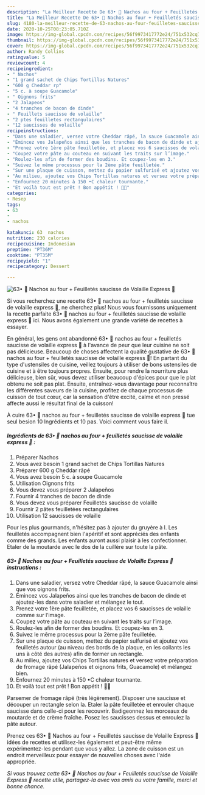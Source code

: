 ```yaml
---
description: "La Meilleur Recette De 63• 🌮 Nachos au four + Feuilletés saucisse de Volaille Express 🥓"
title: "La Meilleur Recette De 63• 🌮 Nachos au four + Feuilletés saucisse de Volaille Express 🥓"
slug: 4180-la-meilleur-recette-de-63-nachos-au-four-feuilletes-saucisse-de-volaille-express
date: 2020-10-25T08:23:05.710Z
image: https://img-global.cpcdn.com/recipes/56f9973417772e24/751x532cq70/63•-🌮-nachos-au-four-feuilletes-saucisse-de-volaille-express-🥓-photo-principale-de-la-recette.jpg
thumbnail: https://img-global.cpcdn.com/recipes/56f9973417772e24/751x532cq70/63•-🌮-nachos-au-four-feuilletes-saucisse-de-volaille-express-🥓-photo-principale-de-la-recette.jpg
cover: https://img-global.cpcdn.com/recipes/56f9973417772e24/751x532cq70/63•-🌮-nachos-au-four-feuilletes-saucisse-de-volaille-express-🥓-photo-principale-de-la-recette.jpg
author: Randy Collins
ratingvalue: 5
reviewcount: 4
recipeingredient:
- " Nachos"
- "1 grand sachet de Chips Tortillas Natures"
- "600 g Cheddar rp"
- "5 c. à soupe Guacamole"
- " Oignons frits"
- "2 Jalapeos"
- "4 tranches de bacon de dinde"
- " Feuillets saucisse de volaille"
- "2 ptes feuilletes rectangulaires"
- "12 saucisses de volaille"
recipeinstructions:
- "Dans une saladier, versez votre Cheddar râpé, la sauce Guacamole ainsi que vos oignons frits."
- "Émincez vos Jalapeños ainsi que les tranches de bacon de dinde et ajoutez-les dans votre saladier et mélangez le tout."
- "Prenez votre 1ère pâte feuilletée, et placez vos 6 saucisses de volaille comme sur l’image."
- "Coupez votre pâte au couteau en suivant les traits sur l’image."
- "Roulez-les afin de former des boudins. Et coupez-les en 3."
- "Suivez le même processus pour la 2ème pâte feuilletée."
- "Sur une plaque de cuisson, mettez du papier sulfurisé et ajoutez vos feuilletés autour (au niveau des bords de la plaque, en les collants les uns à côté des autres) afin de former un rectangle."
- "Au milieu, ajoutez vos Chips Tortillas natures et versez votre préparation de fromage râpé (Jalapeños et oignons frits, Guacamole) et mélangez bien."
- "Enfournez 20 minutes à 150 •C chaleur tournante."
- "Et voilà tout est prêt ! Bon appétit ! 🌮🥓"
categories:
- Resep
tags:
- 63
- 
- nachos

katakunci: 63  nachos 
nutrition: 230 calories
recipecuisine: Indonesian
preptime: "PT36M"
cooktime: "PT35M"
recipeyield: "1"
recipecategory: Dessert

---
```



![63• 🌮 Nachos au four + Feuilletés saucisse de Volaille Express 🥓](https://img-global.cpcdn.com/recipes/56f9973417772e24/751x532cq70/63•-🌮-nachos-au-four-feuilletes-saucisse-de-volaille-express-🥓-photo-principale-de-la-recette.jpg)

Si vous recherchez une recette 63• 🌮 nachos au four + feuilletés saucisse de volaille express 🥓, ne cherchez plus! Nous vous fournissons uniquement la recette parfaite 63• 🌮 nachos au four + feuilletés saucisse de volaille express 🥓 ici. Nous avons également une grande variété de recettes à essayer.

En général, les gens ont abandonné 63• 🌮 nachos au four + feuilletés saucisse de volaille express 🥓 à l'avance de peur que leur cuisine ne soit pas délicieuse. Beaucoup de choses affectent la qualité gustative de 63• 🌮 nachos au four + feuilletés saucisse de volaille express 🥓! En partant du type d'ustensiles de cuisine, veillez toujours à utiliser de bons ustensiles de cuisine et à être toujours propres. Ensuite, pour rendre la nourriture plus délicieuse, bien sûr, vous devez utiliser beaucoup d'épices pour que le plat obtenu ne soit pas plat. Ensuite, entraînez-vous davantage pour reconnaître les différentes saveurs de la cuisine, profitez de chaque processus de cuisson de tout cœur, car la sensation d'être excité, calme et non pressé affecte aussi le résultat final de la cuisson!

<!--inarticleads1-->

À cuire 63• 🌮 nachos au four + feuilletés saucisse de volaille express 🥓 tue seul besion 10 Ingrédients et 10 pas. Voici comment vous faire il.

##### Ingrédients de 63• 🌮 nachos au four + feuilletés saucisse de volaille express 🥓 :

1. Préparer  Nachos
1. Vous avez besoin 1 grand sachet de Chips Tortillas Natures
1. Préparer 600 g Cheddar râpé
1. Vous avez besoin 5 c. à soupe Guacamole
1. Utilisation  Oignons frits
1. Vous devez vous préparer 2 Jalapeños
1. Fournir 4 tranches de bacon de dinde
1. Vous devez vous préparer  Feuilletés saucisse de volaille
1. Fournir 2 pâtes feuilletées rectangulaires
1. Utilisation 12 saucisses de volaille


Pour les plus gourmands, n&#39;hésitez pas à ajouter du gruyère à l. Les feuilletés accompagnent bien l&#39;apéritif et sont appréciés des enfants comme des grands. Les enfants auront aussi plaisir à les confectionner. Etaler de la moutarde avec le dos de la cuillère sur toute la pâte. 

<!--inarticleads2-->

##### 63• 🌮 Nachos au four + Feuilletés saucisse de Volaille Express 🥓 instructions :

1. Dans une saladier, versez votre Cheddar râpé, la sauce Guacamole ainsi que vos oignons frits.
1. Émincez vos Jalapeños ainsi que les tranches de bacon de dinde et ajoutez-les dans votre saladier et mélangez le tout.
1. Prenez votre 1ère pâte feuilletée, et placez vos 6 saucisses de volaille comme sur l’image.
1. Coupez votre pâte au couteau en suivant les traits sur l’image.
1. Roulez-les afin de former des boudins. Et coupez-les en 3.
1. Suivez le même processus pour la 2ème pâte feuilletée.
1. Sur une plaque de cuisson, mettez du papier sulfurisé et ajoutez vos feuilletés autour (au niveau des bords de la plaque, en les collants les uns à côté des autres) afin de former un rectangle.
1. Au milieu, ajoutez vos Chips Tortillas natures et versez votre préparation de fromage râpé (Jalapeños et oignons frits, Guacamole) et mélangez bien.
1. Enfournez 20 minutes à 150 •C chaleur tournante.
1. Et voilà tout est prêt ! Bon appétit ! 🌮🥓


Parsemer de fromage râpé (très légèrement). Disposer une saucisse et découper un rectangle selon la. Etaler la pâte feuilletée et enrouler chaque saucisse dans celle-ci pour les recouvrir. Badigeonnez les morceaux de moutarde et de crème fraîche. Posez les saucisses dessus et enroulez la pâte autour. 

<!--inarticleads1-->

<p>
Prenez ces 63• 🌮 Nachos au four + Feuilletés saucisse de Volaille Express 🥓 idées de recettes et utilisez-les également et peut-être même expérimentez-les pendant que vous y allez. La zone de cuisson est un endroit merveilleux pour essayer de nouvelles choses avec l'aide appropriée.
</p>

<p>
<i>Si vous trouvez cette 63• 🌮 Nachos au four + Feuilletés saucisse de Volaille Express 🥓 recette utile, partagez-la avec vos amis ou votre famille, merci et bonne chance.</i>
</p>
